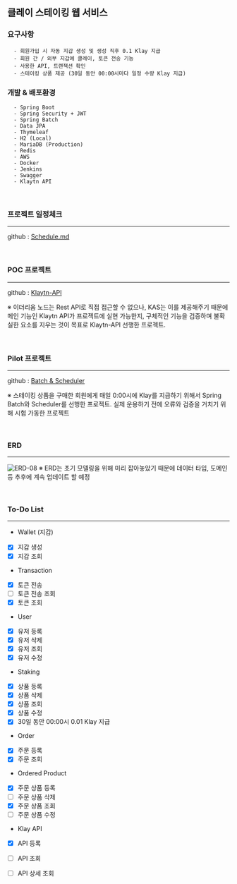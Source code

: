## 클레이 스테이킹 웹 서비스

### 요구사항
```
  - 회원가입 시 자동 지갑 생성 및 생성 직후 0.1 Klay 지급
  - 회원 간 / 외부 지갑에 클레이, 토큰 전송 기능
  - 사용한 API, 트랜잭션 확인
  - 스테이킹 상품 제공 (30일 동안 00:00시마다 일정 수량 Klay 지급)
```


### 개발 & 배포환경
```
  - Spring Boot
  - Spring Security + JWT
  - Spring Batch
  - Data JPA
  - Thymeleaf
  - H2 (Local)
  - MariaDB (Production)
  - Redis
  - AWS
  - Docker
  - Jenkins
  - Swagger
  - Klaytn API
```

<br/>

### 프로젝트 일정체크
----
github : [Schedule.md](https://github.com/hgs-study/DailyStudy/blob/main/Schedule/Schedule.md)

<br/>

### POC 프로젝트
----
github : [Klaytn-API](https://github.com/hgs-study/Klaytn-API)

※ 이더리움 노드는 Rest API로 직접 접근할 수 없으나, KAS는 이를 제공해주기 때문에 메인 기능인 Klaytn API가 프로젝트에 실현 가능한지, 구체적인 기능을 검증하며 불확실한 요소를 지우는 것이 목표로 Klaytn-API 선행한 프로젝트.  

<br/>

### Pilot 프로젝트
------
github : [Batch & Scheduler](https://github.com/hgs-study/Batch-Scheduler-Basic)

※ 스테이킹 상품을 구매한 회원에게 매일 0:00시에 Klay를 지급하기 위해서 Spring Batch와 Scheduler를 선행한 프로젝트. 실제 운용하기 전에 오류와 검증을 거치기 위해 시험 가동한 프로젝트

<br/>

### ERD
------
![ERD-08](https://user-images.githubusercontent.com/76584547/117684495-00e1d680-b1f0-11eb-968e-fe91d6fce9ca.png)
※ ERD는 초기 모델링을 위해 미리 잡아놓았기 때문에 데이터 타입, 도메인 등 추후에 계속 업데이트 할 예정

<br/>

### To-Do List 
------
- Wallet (지갑)
- [x] 지갑 생성
- [x] 지갑 조회

- Transaction
- [x] 토큰 전송
- [ ] 토큰 전송 조회
- [x] 토큰 조회

- User
- [x] 유저 등록
- [x] 유저 삭제
- [x] 유저 조회
- [x] 유저 수정

- Staking
- [X] 상품 등록
- [X] 상품 삭제
- [X] 상품 조회
- [X] 상품 수정
- [X] 30일 동안 00:00시 0.01 Klay 지급

- Order
- [X] 주문 등록
- [X] 주문 조회

- Ordered Product
- [X] 주문 상품 등록
- [ ] 주문 상품 삭제
- [X] 주문 상품 조회
- [ ] 주문 상품 수정

- Klay API
- [x] API 등록
- [ ] API 조회
- [ ] API 상세 조회

